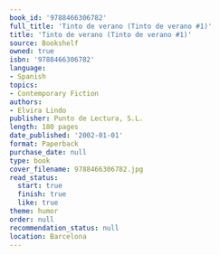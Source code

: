 ```yaml
---
book_id: '9788466306782'
full_title: 'Tinto de verano (Tinto de verano #1)'
title: 'Tinto de verano (Tinto de verano #1)'
source: Bookshelf
owned: true
isbn: '9788466306782'
language:
- Spanish
topics:
- Contemporary Fiction
authors:
- Elvira Lindo
publisher: Punto de Lectura, S.L.
length: 180 pages
date_published: '2002-01-01'
format: Paperback
purchase_date: null
type: book
cover_filename: 9788466306782.jpg
read_status:
  start: true
  finish: true
  like: true
theme: humor
order: null
recommendation_status: null
location: Barcelona
---
```



